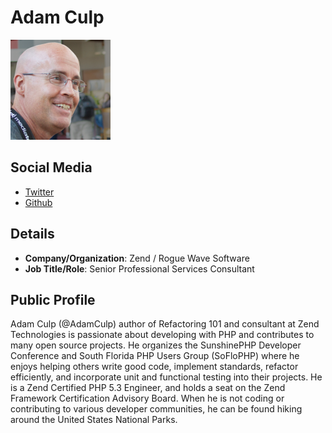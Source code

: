 
# Adam Culp
![image](images/adam-culp.png)

## Social Media

* [Twitter](https://www.twitter.com/adamculp) 
* [Github](https://www.github.com/github.com/adamculp)


## Details

* **Company/Organization**: Zend / Rogue Wave Software
* **Job Title/Role**: Senior Professional Services Consultant

## Public Profile

Adam Culp (@AdamCulp) author of Refactoring 101 and consultant at Zend Technologies is passionate about developing with PHP and contributes to many open source projects. He organizes the SunshinePHP Developer Conference and South Florida PHP Users Group (SoFloPHP) where he enjoys helping others write good code, implement standards, refactor efficiently, and incorporate unit and functional testing into their projects. He is a Zend Certified PHP 5.3 Engineer, and holds a seat on the Zend Framework Certification Advisory Board. When he is not coding or contributing to various developer communities, he can be found hiking around the United States National Parks. 


